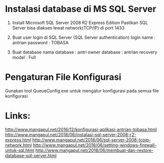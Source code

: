 # Instalasi database di MS SQL Server

1. Install Microsoft SQL Server 2008 R2 Express Edition
   Pastikan SQL Server bisa diakses lewat network(TCP/IP) di port 1433

2. Buat user login di SQL Server
   (SQL Server authentication)
      login name : antrian
      password   : TOBASA

3. Buat database
      nama database	: antri
      owner database	: antrian
      recovery model : Full
   
# Pengaturan File Konfigurasi

Gunakan tool QueueConfig.exe untuk mengatur konfigurasi pada semua file konfigurasi.
   
# Links:
http://www.mangapul.net/2016/12/konfigurasi-aplikasi-antrian-tobasa.html
http://www.mangapul.net/2018/06/instalasi-sql-server-2008-r2-express.html
http://www.mangapul.net/2018/06/sql-server-2008-tcpip-network.html
http://www.mangapul.net/2018/06/setting-windows-firewall-untuk-sql.html
http://www.mangapul.net/2018/06/membuat-dan-restore-database-sql-server.html